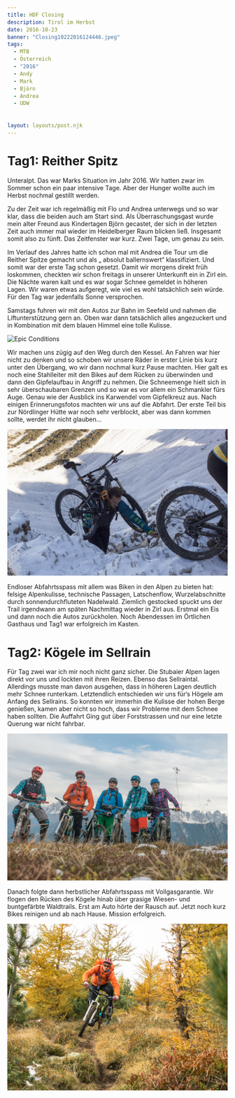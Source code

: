```yaml
---
title: HDF Closing
description: Tirol im Herbst
date: 2016-10-23
banner: "Closing10222016124446.jpeg"
tags:
  - MTB
  - Österreich
  - "2016"
  - Andy
  - Mark
  - Björn
  - Andrea
  - UDW


layout: layouts/post.njk
---
```


# Tag1: Reither Spitz

Unteralpt. Das war Marks Situation im
Jahr 2016. Wir hatten zwar im Sommer schon ein paar intensive Tage. Aber der Hunger wollte auch im Herbst nochmal gestillt werden.

Zu der Zeit war ich regelmäßig mit Flo und Andrea unterwegs und so war klar, dass die beiden auch am Start sind. Als Überraschungsgast wurde mein alter Freund aus Kindertagen Björn gecastet, der sich in der letzten Zeit auch immer mal wieder im Heidelberger Raum blicken ließ. Insgesamt somit also zu fünft. Das Zeitfenster war kurz. Zwei Tage, um genau zu sein. 

Im Verlauf des Jahres hatte ich schon mal mit Andrea die Tour um die Reither Spitze gemacht und als „ absolut ballernswert“ klassifiziert. Und somit war der erste Tag schon gesetzt.
Damit wir morgens direkt früh loskommen, checkten wir schon freitags in unserer Unterkunft ein in Zirl ein. Die Nächte waren kalt und es war sogar Schnee gemeldet in höheren Lagen. Wir waren etwas aufgeregt, wie viel es wohl tatsächlich sein würde. Für den Tag war jedenfalls Sonne versprochen.

Samstags fuhren wir mit den  Autos zur Bahn im Seefeld und nahmen die Liftunterstützung gern an. Oben war dann tatsächlich alles angezuckert und in Kombination mit dem blauen Himmel eine tolle Kulisse. 

![Epic Conditions](media/Closing10222016045444.jpeg "Epic Conditions")

Wir machen uns zügig auf den Weg durch den Kessel. An Fahren war hier nicht zu denken und so schoben wir unsere Räder in erster Linie bis kurz unter den Übergang, wo wir dann nochmal kurz Pause machten. Hier galt es noch eine Stahlleiter mit den Bikes auf dem Rücken zu überwinden und dann den Gipfelaufbau in Angriff zu nehmen. Die Schneemenge hielt sich in sehr überschaubaren Grenzen und so war es vor allem ein Schmankler fürs Auge. Genau wie der Ausblick ins Karwendel vom Gipfelkreuz aus. Nach einigen Erinnerungsfotos machten wir uns auf die Abfahrt. Der erste Teil bis zur Nördlinger Hütte war noch sehr verblockt, aber was dann kommen sollte, werdet ihr nicht glauben…

![Leiter Action](media/Closing10222016060648.jpeg "Leiter Action")

Endloser Abfahrtsspass mit allem was Biken in den Alpen zu bieten hat: felsige Alpenkulisse, technische Passagen, Latschenflow, Wurzelabschnitte durch sonnendurchfluteten Nadelwald. Ziemlich gestocked spuckt uns der Trail irgendwann am späten Nachmittag wieder in Zirl aus. Erstmal ein Eis und dann noch die Autos zurückholen. Noch Abendessen im Örtlichen Gasthaus und Tag1 war erfolgreich im Kasten.



# Tag2: Kögele im Sellrain

Für Tag zwei war ich mir noch nicht ganz sicher. Die Stubaier Alpen lagen direkt vor uns und lockten mit ihren Reizen. Ebenso das Sellraintal. Allerdings musste man davon ausgehen, dass in höheren Lagen deutlich mehr Schnee runterkam. Letztendlich entschieden wir uns für‘s Högele am Anfang des Sellrains. So konnten wir immerhin die Kulisse der hohen Berge genießen, kamen aber nicht so hoch, dass wir Probleme mit dem Schnee haben sollten. Die Auffahrt Ging gut über Forststrassen und nur eine letzte Querung war nicht fahrbar. 

![Trail Crew](media/Closing10232016135823.jpeg "Trail Crew")

Danach folgte dann herbstlicher Abfahrtsspass mit Vollgasgarantie. Wir flogen den Rücken des Kögele hinab über grasige Wiesen- und buntgefärbte Waldtrails. Erst am Auto hörte der Rausch auf. Jetzt noch kurz Bikes reinigen und ab nach Hause. Mission erfolgreich.

![Herbst wie er sein soll](media/Closing10232016135215.jpeg "Herbst wie er sein soll")